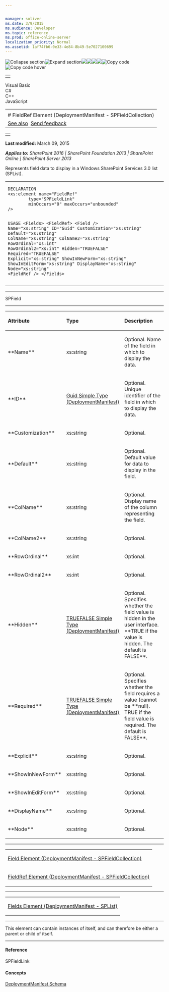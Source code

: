 ```yaml
---


manager: soliver
ms.date: 3/9/2015
ms.audience: Developer
ms.topic: reference
ms.prod: office-online-server
localization_priority: Normal
ms.assetid: 1af74fb6-0e33-4e84-8b49-5e7027100699
---
```


![Collapse
section](../icons/collapse_all.gif "Collapse section")![Expand
section](../icons/expand_all.gif "Expand section")![](../icons/collapse_all.gif)![](../icons/expand_all.gif)![](../icons/dropdown.gif)![](../icons/dropdownHover.gif)![Copy
code](../icons/copycode.gif "Copy code")![Copy code
hover](../icons/copycodeHighlight.gif "Copy code hover")
<table>
<tbody>
<tr class="odd">
<td align="left"></td>
</tr>
</tbody>
</table>

Visual Basic  
C\#  
C++  
JavaScript  

<table>
<tbody>
<tr class="odd">
<td align="left"><span id="runningHeaderText"></span></td>
</tr>
<tr class="even">
<td align="left"># FieldRef Element (DeploymentManifest - SPFieldCollection)</td>
</tr>
<tr class="odd">
<td align="left"><a href="#seeAlsoToggle">See also</a>  <span id="headfeedbackarea" class="feedbackhead"><a href="javascript:SubmitFeedback(&#39;docthis@Microsoft.com&#39;,&#39;&#39;,&#39;&#39;,&#39;&#39;,&#39;1.0.18082.1225&#39;,&#39;%0\dThank%20you%20for%20your%20feedback.%20The%20developer%20writing%20teams%20use%20your%20feedback%20to%20improve%20documentation.%20While%20we%20are%20reviewing%20your%20feedback,%20we%20may%20send%20you%20e-mail%20to%20ask%20for%20clarification%20or%20feedback%20on%20a%20solution.%20We%20do%20not%20use%20your%20e-mail%20address%20for%20any%20other%20purpose%20and%20we%20delete%20it%20after%20we%20finish%20our%20review.%0\AFor%20further%20information%20about%20the%20privacy%20policies%20of%20Microsoft,%20please%20see%20http://privacy.microsoft.com/en-us/default.aspx.%0\A%0\d&#39;,&#39;Customer%20feedback&#39;);">Send feedback</a></span></td>
</tr>
</tbody>
</table>

<table>
<colgroup>
<col width="100%" />
</colgroup>
<tbody>
<tr class="odd">
<td align="left"></td>
</tr>
</tbody>
</table>

**Last modified:** March 09, 2015

***Applies to:** SharePoint 2016 | SharePoint Foundation 2013 |
SharePoint Online | SharePoint Server 2013*

Represents field data to display in a Windows SharePoint Services 3.0
list (<span sdata="cer" target="T:Microsoft.SharePoint.SPList"><span
class="nolink">SPList</span></span>).

<span codelanguage="other"></span>
<table>
<colgroup>
<col width="100%" />
</colgroup>
<tbody>
<tr class="odd">
<td align="left"><pre><code>DECLARATION
&lt;xs:element name=&quot;FieldRef&quot; 
        type=&quot;SPFieldLink&quot; 
        minOccurs=&quot;0&quot; maxOccurs=&quot;unbounded&quot; 
/&gt;

USAGE
&lt;Fields&gt;
        &lt;FieldRef&gt;
                &lt;Field /&gt;
                        Name=&quot;xs:string&quot;
                        ID=&quot;Guid&quot;
                        Customization=&quot;xs:string&quot;
                        Default=&quot;xs:string&quot;
                        ColName=&quot;xs:string&quot;
                        ColName2=&quot;xs:string&quot;
                        RowOrdinal=&quot;xs:int&quot;
                        RowOrdinal2=&quot;xs:int&quot;
                        Hidden=&quot;TRUEFALSE&quot;
                        Required=&quot;TRUEFALSE&quot;
                        Explicit=&quot;xs:string&quot;
                        ShowInNewForm=&quot;xs:string&quot;
                        ShowInEditForm=&quot;xs:string&quot;
                        DisplayName=&quot;xs:string&quot;
                        Node=&quot;xs:string&quot;
        &lt;FieldRef /&gt;
&lt;/Fields&gt;</code></pre></td>
</tr>
</tbody>
</table>


-----------------------------------------------------------------------------------------------------------------------------------------------------------------------------------------

<span sdata="cer" target="T:Microsoft.SharePoint.SPField"><span
class="nolink">SPField</span></span>


-----------------------------------------------------------------------------------------------------------------------------------------------------------------------------------------------

<table>
<colgroup>
<col width="33%" />
<col width="33%" />
<col width="33%" />
</colgroup>
<thead>
<tr class="header">
<th align="left"><p>Attribute</p></th>
<th align="left"><p>Type</p></th>
<th align="left"><p>Description</p></th>
</tr>
</thead>
<tbody>
<tr class="odd">
<td align="left"><p>**Name**</p></td>
<td align="left"><p>xs:string</p></td>
<td align="left"><p>Optional. Name of the field in which to display the data.</p></td>
</tr>
<tr class="even">
<td align="left"><p>**ID**</p></td>
<td align="left"><p><span sdata="link"><a href="guid-simple-type-deploymentmanifest.htm">Guid Simple Type (DeploymentManifest)</a></span></p></td>
<td align="left"><p>Optional. Unique identifier of the field in which to display the data.</p></td>
</tr>
<tr class="odd">
<td align="left"><p>**Customization**</p></td>
<td align="left"><p>xs:string</p></td>
<td align="left"><p>Optional.</p></td>
</tr>
<tr class="even">
<td align="left"><p>**Default**</p></td>
<td align="left"><p>xs:string</p></td>
<td align="left"><p>Optional. Default value for data to display in the field.</p></td>
</tr>
<tr class="odd">
<td align="left"><p>**ColName**</p></td>
<td align="left"><p>xs:string</p></td>
<td align="left"><p>Optional. Display name of the column representing the field.</p></td>
</tr>
<tr class="even">
<td align="left"><p>**ColName2**</p></td>
<td align="left"><p>xs:string</p></td>
<td align="left"><p>Optional.</p></td>
</tr>
<tr class="odd">
<td align="left"><p>**RowOrdinal**</p></td>
<td align="left"><p>xs:int</p></td>
<td align="left"><p>Optional.</p></td>
</tr>
<tr class="even">
<td align="left"><p>**RowOrdinal2**</p></td>
<td align="left"><p>xs:int</p></td>
<td align="left"><p>Optional.</p></td>
</tr>
<tr class="odd">
<td align="left"><p>**Hidden**</p></td>
<td align="left"><p><span sdata="link"><a href="truefalse-simple-type-deploymentmanifest.htm">TRUEFALSE Simple Type (DeploymentManifest)</a></span></p></td>
<td align="left"><p>Optional. Specifies whether the field value is hidden in the user interface. **TRUE</span> if the value is hidden. The default is <span class="keyword">FALSE**.</p></td>
</tr>
<tr class="even">
<td align="left"><p>**Required**</p></td>
<td align="left"><p><span sdata="link"><a href="truefalse-simple-type-deploymentmanifest.htm">TRUEFALSE Simple Type (DeploymentManifest)</a></span></p></td>
<td align="left"><p>Optional. Specifies whether the field requires a value (cannot be **null</span>). <span class="keyword">TRUE</span> if the field value is required. The default is <span class="keyword">FALSE**.</p></td>
</tr>
<tr class="odd">
<td align="left"><p>**Explicit**</p></td>
<td align="left"><p>xs:string</p></td>
<td align="left"><p>Optional.</p></td>
</tr>
<tr class="even">
<td align="left"><p>**ShowInNewForm**</p></td>
<td align="left"><p>xs:string</p></td>
<td align="left"><p>Optional.</p></td>
</tr>
<tr class="odd">
<td align="left"><p>**ShowInEditForm**</p></td>
<td align="left"><p>xs:string</p></td>
<td align="left"><p>Optional.</p></td>
</tr>
<tr class="even">
<td align="left"><p>**DisplayName**</p></td>
<td align="left"><p>xs:string</p></td>
<td align="left"><p>Optional.</p></td>
</tr>
<tr class="odd">
<td align="left"><p>**Node**</p></td>
<td align="left"><p>xs:string</p></td>
<td align="left"><p>Optional.</p></td>
</tr>
</tbody>
</table>


---------------------------------------------------------------------------------------------------------------------------------------------------------------------------------------------------

<table>
<colgroup>
<col width="100%" />
</colgroup>
<tbody>
<tr class="odd">
<td align="left"><p><span sdata="link"><a href="field-element-deploymentmanifestspfieldcollection.htm">Field Element (DeploymentManifest - SPFieldCollection)</a></span></p></td>
</tr>
<tr class="even">
<td align="left"><p><span sdata="link"><a href="fieldref-element-deploymentmanifestspfieldcollection.htm">FieldRef Element (DeploymentManifest - SPFieldCollection)</a></span></p></td>
</tr>
</tbody>
</table>


----------------------------------------------------------------------------------------------------------------------------------------------------------------------------------------------------

<table>
<colgroup>
<col width="100%" />
</colgroup>
<tbody>
<tr class="odd">
<td align="left"><p><span sdata="link"><a href="fields-element-deploymentmanifestsplist.htm">Fields Element (DeploymentManifest - SPList)</a></span></p></td>
</tr>
</tbody>
</table>


----------------------------------------------------------------------------------------------------------------------------------------------------------------------------------------------------------------------------

This element can contain instances of itself, and can therefore be
either a parent or child of itself.


-------------------------------------------------------------------------------------------------------------------------------------------------------------------------------------------

#### Reference

<span sdata="cer" target="T:Microsoft.SharePoint.SPFieldLink"><span
class="nolink">SPFieldLink</span></span>

#### Concepts

<span sdata="link">[DeploymentManifest
Schema](deploymentmanifest-schema.htm)</span>








